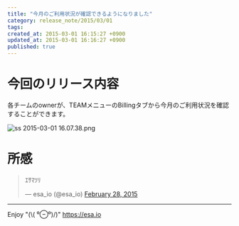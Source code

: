 ```yaml
---
title: "今月のご利用状況が確認できるようになりました"
category: release_note/2015/03/01
tags: 
created_at: 2015-03-01 16:15:27 +0900
updated_at: 2015-03-01 16:16:27 +0900
published: true
---
```


# 今回のリリース内容

各チームのownerが、TEAMメニューのBillingタブから今月のご利用状況を確認することができます。

![ss 2015-03-01 16.07.38.png](https://img.esa.io/uploads/production/pictures/105/5776/image/fbf7e95087bad4e66c9418f76792dae3.png)

# 所感

<blockquote class="twitter-tweet" lang="en"><p>ｴｻﾏﾂﾘ</p>&mdash; esa_io (@esa_io) <a href="https://twitter.com/esa_io/status/571696514390618112">February 28, 2015</a></blockquote>
<script async src="//platform.twitter.com/widgets.js" charset="utf-8"></script>

---
Enjoy "(\\( ⁰⊖⁰)/)"
https://esa.io
